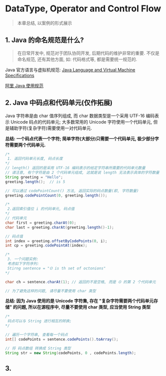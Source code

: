 # DataType, Operator and Control Flow
> 本章总结, 以案例的形式展示

## 1. Java 的命名规范是什么?
> 在日常开发中, 规范对于团队协同开发, 后期代码的维护非常的重要. 不仅是命名规范, 还有其他方面, 如: 代码格式等, 都是需要统一规范的.

Java 官方语言与虚拟机规范: [Java Language and Virtual Machine Specifications](http://docs.oracle.com/javase/specs/)

[阿里 Java 使用规范](https://github.com/ForrestLyu/JavaSE-Practice-Path/blob/master/Notes/resource/ali_java.pdf)


## 2. Java 中码点和代码单元(仅作拓展)

Java 字符串是由 char 值序列组成, 而 char 数据类型是一个采用 UTF-16 编码表示 Unicode 码点的代码单元; 大多数常用的 Unicode 字符使用一个代码单元, 但是辅助字符(复杂字符)需要使用一对代码单元.

**总结: 一个码点代表一个字符; 简单字符(大部分)只需要一个代码单元, 极少部分字符需要两个代码单元.**

```java
/*
 1. 返回代码单元长度, 码点长度
*/
// length() 返回的是采用 UTF-16 编码表示的给定字符串所需要的代码单元数量
// 请注意, 有个字符是由 2 个代码单元组成, 这就是说 length 无法表示具体的字符数量
String greeting = "Hello";
greeting.length();  // is 5

// 可以通过 codePointCount() 方法, 返回实际的码点数量(即, 字符数量)
greeting.codePointCount(0, greeting.length());

/*
 2.返回索引值位 i 的代码单元, 码点值
*/
// 代码单元
char first = greeting.charAt(0);
char last = greeting.charAt(greeting.length()-1);

// 码点值
int index = greeting.offsetByCodePoints(0, i);
int cp = greeting.codePointAt(index);

/*
 3. 一个问题实例:
 考虑如下字符序列: 
 Stirng sentence = "𝕆 is th set of octonions"
*/

char ch = sentence.charAt(1); // 返回的不是空格, 而是 𝕆 的第 2 个代码单元

// 为了避免这样的问题, 请尽量不要使用 char 类型

```

**总结: 因为 Java 使用的是 Unicode 字符集, 存在 "复杂字符需要两个代码单元存储" 的问题, 所以在源程序中, 尽量不要使用 char 类型, 应当使用 String 类型**

```java
/*
 码点可以与 String 进行相互的转换;
*/

// 遍历一个字符串, 查看每一个码点
int[] codePoints = sentence.codePoints().toArray();

// 将 码点数组 转换成 String 类型
String str = new String(codePoints, 0 , codePoints.length);
```


## 3. 
